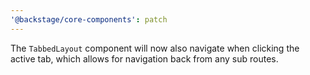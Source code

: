 ```yaml
---
'@backstage/core-components': patch
---
```


The `TabbedLayout` component will now also navigate when clicking the active tab, which allows for navigation back from any sub routes.
